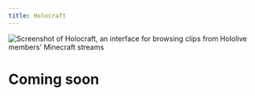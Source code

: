 ```yaml
---
title: Holocraft
---
```


<img src="/posts/holocraft.png" alt="Screenshot of Holocraft, an interface for browsing clips from Hololive members' Minecraft streams" />

# Coming soon

<!--
# "Continuous" integration

Unlike [Hodllive](/posts/hodllive), which is just a static HTML page, Holocraft is built with
[Svelte](https://svelte.dev/) and has a build step.
-->
